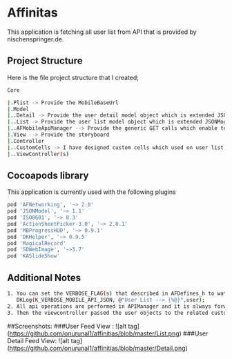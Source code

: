 # Affinitas 
This application is fetching all user list from API that is provided by nischenspringer.de.

## Project Structure 
Here is the file project structure that I created; 
```sh
Core

|.Plist -> Provide the MobileBaseUrl
|.Model
|..Detail -> Provide the user detail model object which is extended JSONModel 
|..List -> Provide the user list model object which is extended JSONModel
|..AFMobileApiManager --> Provide the generic GET calls which enable to fetch the data that comes from API 
|.View --> Provide the storyboard
|.Controller
|..CustomCells -> I have designed custom cells which used on user list and user detail view controller. All cells are setted by auto-layout constants. 
|..ViewController(s)
```

## Cocoapods library

This application is currently used with the following plugins
```sh
pod 'AFNetworking', '~> 2.0'
pod 'JSONModel', '~> 1.1'
pod 'ISO8601', '~> 0.3'
pod 'ActionSheetPicker-3.0', '~> 2.0.1'
pod 'MBProgressHUD', '~> 0.9.1'
pod 'DKHelper', '~> 0.9.5'
pod 'MagicalRecord'
pod 'SDWebImage', '~>3.7'
pod 'KASlideShow'
```

## Additional Notes
```sh
1. You can set the VERBOSE_FLAG(s) that described in AFDefines_h to watch the JSON data on the console
   DKLog(K_VERBOSE_MOBILE_API_JSON, @"User List --> {%@}",user);
2. All api operations are performed in APIManager and it is always forwarding the reponse data to view controller,
3. Then the viewcontroller passed the user objects to the related custom cells. 
```

##Screenshots:
###User Feed View :
![alt tag] (https://github.com/onurunal1/affinitias/blob/master/List.png)
###User Detail Feed View:
![alt tag] (https://github.com/onurunal1/affinitias/blob/master/Detail.png)
